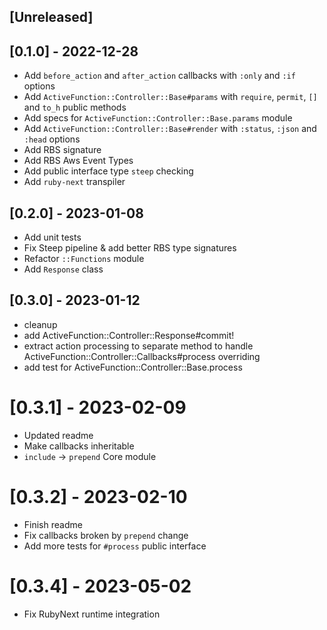 ## [Unreleased]

## [0.1.0] - 2022-12-28

- Add `before_action` and `after_action` callbacks with `:only` and `:if` options
- Add `ActiveFunction::Controller::Base#params` with `require`, `permit`, `[]` and `to_h` public methods
- Add specs for `ActiveFunction::Controller::Base.params` module
- Add `ActiveFunction::Controller::Base#render` with `:status`, `:json` and `:head` options
- Add RBS signature
- Add RBS Aws Event Types
- Add public interface type `steep` checking
- Add `ruby-next` transpiler

## [0.2.0] - 2023-01-08

- Add unit tests
- Fix Steep pipeline & add better RBS type signatures 
- Refactor `::Functions` module
- Add `Response` class

## [0.3.0] - 2023-01-12

- cleanup
- add ActiveFunction::Controller::Response#commit!
- extract action processing to separate method to handle ActiveFunction::Controller::Callbacks#process overriding
- add test for ActiveFunction::Controller::Base.process


# [0.3.1] - 2023-02-09

- Updated readme
- Make callbacks inheritable
- `include` -> `prepend` Core module

# [0.3.2] - 2023-02-10

- Finish readme
- Fix callbacks broken by `prepend` change
- Add more tests for `#process` public interface

# [0.3.4] - 2023-05-02

- Fix RubyNext runtime integration
